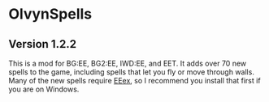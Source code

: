 # OlvynSpells
## Version 1.2.2

This is a mod for BG:EE, BG2:EE, IWD:EE, and EET. It adds over 70 new spells to the game, including spells that let you fly or move through walls. Many of the new spells require <a href='https://github.com/Bubb13/EEex'>EEex</a>, so I recommend you install that first if you are on Windows.